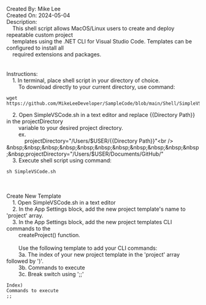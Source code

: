 Created By: Mike Lee<br />
Created On: 2024-05-04<br />
Description:<br />
&nbsp;&nbsp;&nbsp;&nbsp;This shell script allows MacOS/Linux users to create and deploy repeatable custom project<br />
&nbsp;&nbsp;&nbsp;&nbsp;templates using the .NET CLI for Visual Studio Code. Templates can be configured to install all<br /> &nbsp;&nbsp;&nbsp;&nbsp;required
extensions and packages.<br />
<br /><br />
Instructions:<br />
&nbsp;&nbsp;&nbsp;&nbsp;1. In terminal, place shell script in your directory of choice.<br />
&nbsp;&nbsp;&nbsp;&nbsp;&nbsp;&nbsp;&nbsp;&nbsp;To download directly to your current directory, use command:<br />
```
wget https://github.com/MikeLeeDeveloper/SampleCode/blob/main/Shell/SimpleVSCode/SimpleVSCode.sh
```

&nbsp;&nbsp;&nbsp;&nbsp;2. Open SimpleVSCode.sh in a text editor and replace {{Directory Path}} in the projectDirectory<br />
&nbsp;&nbsp;&nbsp;&nbsp;&nbsp;&nbsp;&nbsp;&nbsp;variable to your desired project directory.<br />
&nbsp;&nbsp;&nbsp;&nbsp;&nbsp;&nbsp;&nbsp;&nbsp;ex.<br />
&nbsp;&nbsp;&nbsp;&nbsp;&nbsp;&nbsp;&nbsp;&nbsp;&nbsp;&nbsp;&nbsp;&nbsp;projectDirectory="/Users/$USER/{{Directory Path}}"<br />
&nbsp;&nbsp;&nbsp;&nbsp;&nbsp;&nbsp;&nbsp;&nbsp;&nbsp;&nbsp;&nbsp;&nbsp;projectDirectory="/Users/$USER/Documents/GitHub/"<br />
&nbsp;&nbsp;&nbsp;&nbsp;3. Execute shell script using command:<br />
```
sh SimpleVSCode.sh
```
<br /><br />
Create New Template<br />
&nbsp;&nbsp;&nbsp;&nbsp;1. Open SimpleVSCode.sh in a text editor<br />
&nbsp;&nbsp;&nbsp;&nbsp;2. In the App Settings block, add the new project template's name to 'project' array.<br />
&nbsp;&nbsp;&nbsp;&nbsp;3. In the App Settings block, add the new project templates CLI commands to the<br />
&nbsp;&nbsp;&nbsp;&nbsp;&nbsp;&nbsp;&nbsp;&nbsp;createProject() function.<br /><br />
&nbsp;&nbsp;&nbsp;&nbsp;&nbsp;&nbsp;&nbsp;&nbsp;Use the following template to add your CLI commands:<br />
&nbsp;&nbsp;&nbsp;&nbsp;&nbsp;&nbsp;&nbsp;&nbsp;3a. The index of your new project template in the 'project' array followed by ')'.<br />
&nbsp;&nbsp;&nbsp;&nbsp;&nbsp;&nbsp;&nbsp;&nbsp;3b. Commands to execute<br />
&nbsp;&nbsp;&nbsp;&nbsp;&nbsp;&nbsp;&nbsp;&nbsp;3c. Break switch using ';;'<br />
```
Index)
Commands to execute
;;
```
